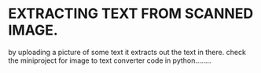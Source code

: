 # EXTRACTING TEXT FROM SCANNED IMAGE.
by uploading a picture of some text it extracts out the text in there.
check the miniproject for image to text converter code in python........


